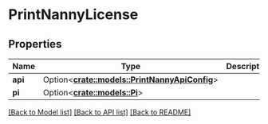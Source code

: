 # PrintNannyLicense

## Properties

Name | Type | Description | Notes
------------ | ------------- | ------------- | -------------
**api** | Option<[**crate::models::PrintNannyApiConfig**](PrintNannyApiConfig.md)> |  | [readonly]
**pi** | Option<[**crate::models::Pi**](Pi.md)> |  | [readonly]

[[Back to Model list]](../README.md#documentation-for-models) [[Back to API list]](../README.md#documentation-for-api-endpoints) [[Back to README]](../README.md)


